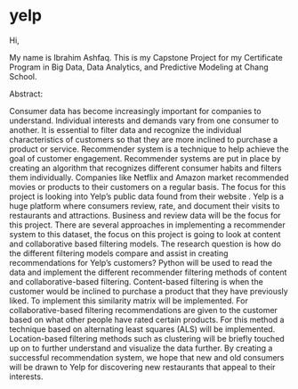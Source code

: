 # yelp
Hi,

My name is Ibrahim Ashfaq. This is my Capstone Project for my Certificate Program in Big Data, Data Analytics, and Predictive Modeling at Chang School. 

Abstract:

Consumer data has become increasingly important for companies to understand. Individual interests and demands vary from one consumer to another. It is essential to filter data and recognize the individual characteristics of customers so that they are more inclined to purchase a product or service. Recommender system is a technique to help achieve the goal of customer engagement. Recommender systems are put in place by creating an algorithm that recognizes different consumer habits and filters them individually. Companies like Netflix and Amazon market recommended movies or products to their customers on a regular basis. The focus for this project is looking into Yelp’s public data found from their website . Yelp is a huge platform where consumers review, rate, and document their visits to restaurants and attractions. Business and review data will be the focus for this project. There are several approaches in implementing a recommender system to this dataset, the focus on this project is going to look at content and collaborative based filtering models. The research question is how do the different filtering models compare and assist in creating recommendations for Yelp’s customers? Python will be used to read the data and implement the different recommender filtering methods of content and collaborative-based filtering. Content-based filtering is when the customer would be inclined to purchase a product that they have previously liked. To implement this similarity matrix will be implemented. For collaborative-based filtering recommendations are given to the customer based on what other people have rated certain products. For this method a technique based on alternating least squares (ALS) will be implemented. Location-based filtering methods such as clustering will be briefly touched up on to further understand and visualize the data further. By creating a successful recommendation system, we hope that new and old consumers will be drawn to Yelp for discovering new restaurants that appeal to their interests. 




